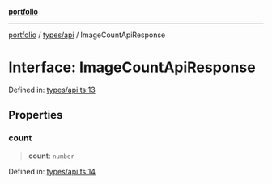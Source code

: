 [**portfolio**](../../../README.md)

***

[portfolio](../../../modules.md) / [types/api](../README.md) / ImageCountApiResponse

# Interface: ImageCountApiResponse

Defined in: [types/api.ts:13](https://github.com/tnorlund/Portfolio/blob/9f508d33fa1e5b6b843db60673e253da1d2bb535/portfolio/types/api.ts#L13)

## Properties

### count

> **count**: `number`

Defined in: [types/api.ts:14](https://github.com/tnorlund/Portfolio/blob/9f508d33fa1e5b6b843db60673e253da1d2bb535/portfolio/types/api.ts#L14)
